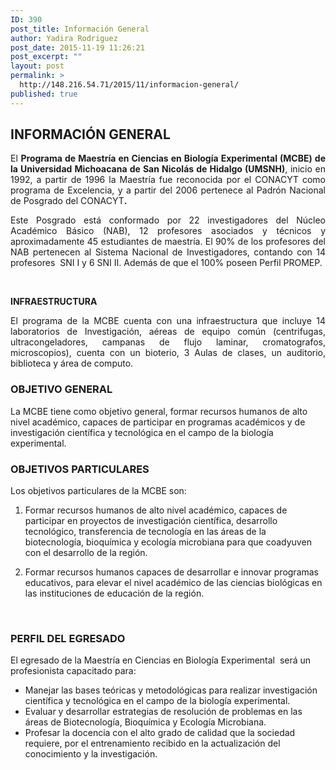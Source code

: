 ```yaml
---
ID: 390
post_title: Información General
author: Yadira Rodriguez
post_date: 2015-11-19 11:26:21
post_excerpt: ""
layout: post
permalink: >
  http://148.216.54.71/2015/11/informacion-general/
published: true
---
```

<h2>INFORMACIÓN GENERAL</h2>
<p style="text-align: justify;">El <strong>Programa de Maestría en Ciencias en Biología Experimental (MCBE) de la Universidad Michoacana de San Nicolás de Hidalgo (UMSNH)</strong>, inicio en 1992, a partir de 1996 la Maestría fue reconocida por el CONACYT como programa de Excelencia, y a partir del 2006 pertenece al Padrón Nacional de Posgrado del CONACYT<strong>.</strong></p>
<p style="text-align: justify;">Este Posgrado está conformado por 22 investigadores del Núcleo Académico Básico (NAB), 12 profesores asociados y técnicos y aproximadamente 45 estudiantes de maestría. El 90% de los profesores del NAB pertenecen al Sistema Nacional de Investigadores, contando con 14 profesores  SNI I y 6 SNI II. Además de que el 100% poseen Perfil PROMEP.</p>
<p style="text-align: justify;"><strong> </strong></p>
<p style="text-align: justify;"><strong>INFRAESTRUCTURA</strong></p>
<p style="text-align: justify;">El programa de la MCBE cuenta con una infraestructura que incluye 14 laboratorios de Investigación, aéreas de equipo común (centrifugas, ultracongeladores, campanas de flujo laminar, cromatografos, microscopios), cuenta con un bioterio, 3 Aulas de clases, un auditorio, biblioteca y área de computo.</p>

<h3>OBJETIVO GENERAL</h3>
La MCBE tiene como objetivo general, formar recursos humanos de alto nivel académico, capaces de participar en programas académicos y de investigación científica y tecnológica en el campo de la biología experimental.
<h3></h3>
<h3>OBJETIVOS PARTICULARES</h3>
Los objetivos particulares de la MCBE son:

1. Formar recursos humanos de alto nivel académico, capaces de participar en proyectos de investigación científica, desarrollo tecnológico, transferencia de tecnología en las áreas de la biotecnología, bioquímica y ecología microbiana para que coadyuven con el desarrollo de la región.

2. Formar recursos humanos capaces de desarrollar e innovar programas educativos, para elevar el nivel académico de las ciencias biológicas en las instituciones de educación de la región.

&nbsp;
<h3>PERFIL DEL EGRESADO</h3>
El egresado de la Maestría en Ciencias en Biología Experimental  será un profesionista capacitado para:
<ul>
	<li>Manejar las bases teóricas y metodológicas para realizar investigación científica y tecnológica en el campo de la biología experimental.</li>
	<li>Evaluar y desarrollar estrategias de resolución de problemas en las áreas de Biotecnología, Bioquímica y Ecología Microbiana.</li>
	<li>Profesar la docencia con el alto grado de calidad que la sociedad requiere, por el entrenamiento recibido en la actualización del conocimiento y la investigación.</li>
</ul>